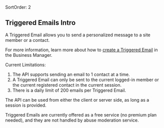 SortOrder: 2
## Triggered Emails Intro

A Triggered Email allows you to send a personalized message to a site member or a contact.

For more information, learn more about how to [create a Triggered Email](https://support.wix.com/en/article/creating-a-triggered-email) in the Business Manager.

Current Limitations:
1. The API supports sending an email to 1 contact at a time.
2. A Triggered Email can only be sent to the current logged-in member or the current registered contact in the current session.
3. There is a daily limit of 200 emails per Triggered Email.

The API can be used from either the client or server side, as long as a session is provided.

Triggered Emails are currently offered as a free service (no premium plan needed), and they are not handled by abuse moderation service.
